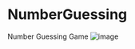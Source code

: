 # NumberGuessing
 Number Guessing Game
![image](https://github.com/user-attachments/assets/2af3ac05-f31f-4b34-ab3a-d65d598c9240)

